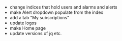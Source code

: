 * change indices that hold users and alarms and alerts
* make Alert dropdown populate from the index
* add a tab "My subscriptions"
* update logos
* make Home page
* update versions of jq etc.